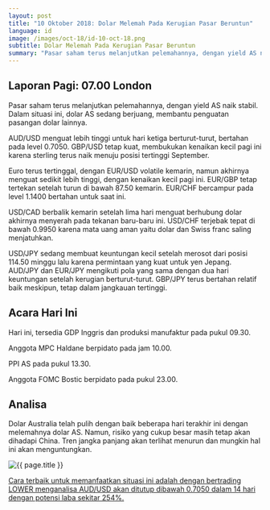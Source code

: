 ```yaml
---
layout: post
title: "10 Oktober 2018: Dolar Melemah Pada Kerugian Pasar Beruntun"
language: id
image: /images/oct-18/id-10-oct-18.png
subtitle: Dolar Melemah Pada Kerugian Pasar Beruntun
summary: "Pasar saham terus melanjutkan pelemahannya, dengan yield AS naik stabil. Dalam situasi ini, dolar AS sedang berjuang, membantu penguatan pasangan dolar lainnya"
---
```

## Laporan Pagi: 07.00 London

Pasar saham terus melanjutkan pelemahannya, dengan yield AS naik stabil. Dalam situasi ini, dolar AS sedang berjuang, membantu penguatan pasangan dolar lainnya.

AUD/USD menguat lebih tinggi untuk hari ketiga berturut-turut, bertahan pada level 0.7050. GBP/USD tetap kuat, membukukan kenaikan kecil pagi ini karena sterling terus naik menuju posisi tertinggi September.

Euro terus tertinggal, dengan EUR/USD volatile kemarin, namun akhirnya menguat sedikit lebih tinggi, dengan kenaikan kecil pagi ini. EUR/GBP tetap tertekan setelah turun di bawah 87.50 kemarin. EUR/CHF bercampur pada level 1.1400 bertahan untuk saat ini.

USD/CAD berbalik kemarin setelah lima hari menguat berhubung dolar akhirnya menyerah pada tekanan baru-baru ini. USD/CHF terjebak tepat di bawah 0.9950 karena mata uang aman yaitu dolar dan Swiss franc saling menjatuhkan.

USD/JPY sedang membuat keuntungan kecil setelah merosot dari posisi 114.50 minggu lalu karena permintaan yang kuat untuk yen Jepang. AUD/JPY dan EUR/JPY mengikuti pola yang sama dengan dua hari keuntungan setelah kerugian berturut-turut. GBP/JPY terus bertahan relatif baik meskipun, tetap dalam jangkauan tertinggi.

## Acara Hari Ini

Hari ini, tersedia GDP Inggris dan produksi manufaktur pada pukul 09.30.

Anggota MPC Haldane berpidato pada jam 10.00.

PPI AS pada pukul 13.30.

Anggota FOMC Bostic berpidato pada pukul 23.00.

## Analisa

Dolar Australia telah pulih dengan baik beberapa hari terakhir ini dengan melemahnya dolar AS. Namun, risiko yang cukup besar masih tetap akan dihadapi China. Tren jangka panjang akan terlihat menurun dan mungkin hal ini akan menguntungkan.

<img src="{{ site.url }}/images/oct-18/id-10-oct-18.png" alt="{{ page.title }}" title="{{ page.title }}">

<a href="%LINK%%?currency=USD&market=forex&underlying=frxAUDUSD&formname=higherlower&duration_amount=14&duration_units=d&amount=10&amount_type=stake&expiry_type=duration&barrier=0.7050" target="_blank" rel="noopener noreferrer nofollow">Cara terbaik untuk memanfaatkan situasi ini adalah dengan bertrading LOWER menganalisa AUD/USD akan ditutup dibawah 0.7050 dalam 14 hari dengan potensi laba sekitar 254%.</a>
